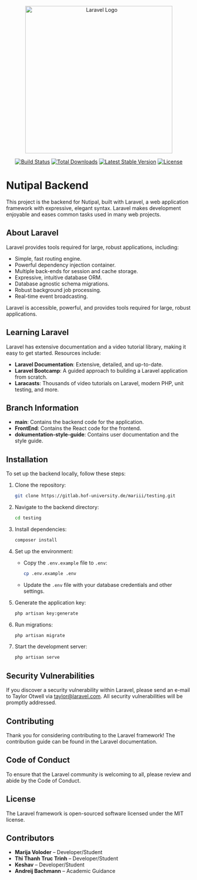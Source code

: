 <p align="center"><a href="https://laravel.com" target="_blank"><img src="https://raw.githubusercontent.com/laravel/art/master/logo-lockup/5%20SVG/2%20CMYK/1%20Full%20Color/laravel-logolockup-cmyk-red.svg" width="400" alt="Laravel Logo"></a></p>

<p align="center">
<a href="https://github.com/laravel/framework/actions"><img src="https://github.com/laravel/framework/workflows/tests/badge.svg" alt="Build Status"></a>
<a href="https://packagist.org/packages/laravel/framework"><img src="https://img.shields.io/packagist/dt/laravel/framework" alt="Total Downloads"></a>
<a href="https://packagist.org/packages/laravel/framework"><img src="https://img.shields.io/packagist/v/laravel/framework" alt="Latest Stable Version"></a>
<a href="https://packagist.org/packages/laravel/framework"><img src="https://img.shields.io/packagist/l/laravel/framework" alt="License"></a>
</p>

# Nutipal Backend

This project is the backend for Nutipal, built with Laravel, a web application framework with expressive, elegant syntax. Laravel makes development enjoyable and eases common tasks used in many web projects.

## About Laravel

Laravel provides tools required for large, robust applications, including:

- Simple, fast routing engine.
- Powerful dependency injection container.
- Multiple back-ends for session and cache storage.
- Expressive, intuitive database ORM.
- Database agnostic schema migrations.
- Robust background job processing.
- Real-time event broadcasting.

Laravel is accessible, powerful, and provides tools required for large, robust applications.

## Learning Laravel

Laravel has extensive documentation and a video tutorial library, making it easy to get started. Resources include:

- **Laravel Documentation**: Extensive, detailed, and up-to-date.
- **Laravel Bootcamp**: A guided approach to building a Laravel application from scratch.
- **Laracasts**: Thousands of video tutorials on Laravel, modern PHP, unit testing, and more.

## Branch Information

- **main**: Contains the backend code for the application.
- **FrontEnd**: Contains the React code for the frontend.
- **dokumentation-style-guide**: Contains user documentation and the style guide.

## Installation

To set up the backend locally, follow these steps:

1. Clone the repository:
   ```bash
   git clone https://gitlab.hof-university.de/mariii/testing.git
   ```
2. Navigate to the backend directory:
   ```bash
   cd testing
   ```
3. Install dependencies:
   ```bash
   composer install
   ```
4. Set up the environment:
   - Copy the `.env.example` file to `.env`:
     ```bash
     cp .env.example .env
     ```
   - Update the `.env` file with your database credentials and other settings.

5. Generate the application key:
   ```bash
   php artisan key:generate
   ```

6. Run migrations:
   ```bash
   php artisan migrate
   ```

7. Start the development server:
   ```bash
   php artisan serve
   ```

## Security Vulnerabilities

If you discover a security vulnerability within Laravel, please send an e-mail to Taylor Otwell via taylor@laravel.com. All security vulnerabilities will be promptly addressed.

## Contributing

Thank you for considering contributing to the Laravel framework! The contribution guide can be found in the Laravel documentation.

## Code of Conduct

To ensure that the Laravel community is welcoming to all, please review and abide by the Code of Conduct.

## License

The Laravel framework is open-sourced software licensed under the MIT license.

## Contributors

- **Marija Voloder** – Developer/Student
- **Thi Thanh Truc Trinh** – Developer/Student
- **Keshav** – Developer/Student
- **Andreij Bachmann** – Academic Guidance

